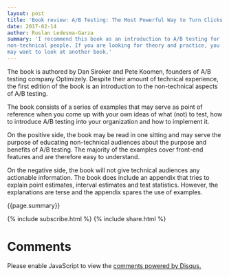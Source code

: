 ```yaml
---
layout: post
title: 'Book review: A/B Testing: The Most Powerful Way to Turn Clicks Into Customers'
date: 2017-02-14
author: Ruslan Ledesma-Garza
summary: 'I recommend this book as an introduction to A/B testing for
non-technical people. If you are looking for theory and practice, you
may want to look at another book.'
---
```


The book is authored by Dan Siroker and Pete Koomen, founders of
A/B testing company Optimizely.
Despite their amount of technical experience, the first edition of the
book is an introduction to the non-technical aspects of A/B testing.

The book consists of a series of examples that may serve as point of
reference when you come up with your own ideas of what (not) to test,
how to introduce A/B testing into your organization and how to
implement it.

On the positive side, the book may be read in one sitting and may
serve the purpose of educating non-technical audiences about the
purpose and benefits of A/B testing.
The majority of the examples cover front-end features and are
therefore easy to understand.

On the negative side, the book will not give technical audiences any
actionable information.
The book does include an appendix that tries to explain point
estimates, interval estimates and test statistics.
However, the explanations are terse and the appendix spares the use of
examples.

{{page.summary}}

{% include subscribe.html %}
{% include share.html %}

# Comments

<div id="disqus_thread"></div>
<script>
    /**
     *  RECOMMENDED CONFIGURATION VARIABLES: EDIT AND UNCOMMENT THE SECTION BELOW TO INSERT DYNAMIC VALUES FROM YOUR PLATFORM OR CMS.
     *  LEARN WHY DEFINING THESE VARIABLES IS IMPORTANT: https://disqus.com/admin/universalcode/#configuration-variables
     */
    var disqus_config = function () {
        this.page.url = 'http://ruslanledesma.com/2017/02/13/book-review-ab-testing-siroker-koomen.html';  // Replace PAGE_URL with your page's canonical URL variable
        this.page.identifier = '2017-02-13-book-review-ab-testing-siroker-koomen'; // Replace PAGE_IDENTIFIER with your page's unique identifier variable
    };
    (function() {  // DON'T EDIT BELOW THIS LINE
        var d = document, s = d.createElement('script');

        s.src = '//definecode.disqus.com/embed.js';

        s.setAttribute('data-timestamp', +new Date());
        (d.head || d.body).appendChild(s);
    })();
</script>
<noscript>Please enable JavaScript to view the <a
        href="https://disqus.com/?ref_noscript"
        rel="nofollow">comments powered by Disqus.</a></noscript>
